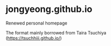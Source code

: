 # jongyeong.github.io
Renewed personal homepage

The format mainly borrowed from Taira Tsuchiya (https://tsuchhiii.github.io/)
